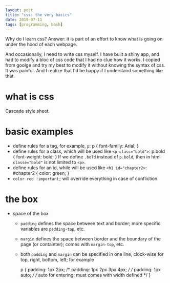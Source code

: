 ```yaml
---
layout: post
title: "css: the very basics"
date: 2019-07-11
tags: [programming, bash]
---
```


Why do I learn css?
Answer: it is part of an effort to know what is going on under the hood of each webpage.

And occasionally, I need to write css myself. I have built a shiny app, and had to modify a bloc of css code that I had no clue how it works. I copied from goolge and try my best to modify it without knowing the syntax of css. It was painful. And I realize that I'd be happy if I understand something like that.

# what is css
Cascade style sheet.

# basic examples

- define rules for a tag, for example, `p`:
        p {
            font-family: Arial;
        }
- define rules for a class, which will be used like `<p class="bold">`:
        p.bold { 
            font-weight: bold;
        }
If we define `.bold` instead of `p.bold`, then in html `classe="bold"` is not limited to `<p>`.
- define rules for an id, while will be used like `<h1 id="chapter2>`:
        #chapter2 {
            color: green;
        }
- `color red !important;` will override everything in case of confliction.

# the box
- space of the box
    - `padding` defines the space between text and border; more specific variables are `padding-top`, etc.
    - `margin` defines the space between border and the boundary of the page (or containter); comes with `margin-top`, etc.
    - both `padding` and `margin` can be specified in one line, clock-wise for top, right, bottom, left; for example

        p {
            padding: 1px 2px;
            /* padding: 1px 2px 3px 4px; */
            /* padding: 1px auto; */ /* auto for entering; must comes with width defined */
        }